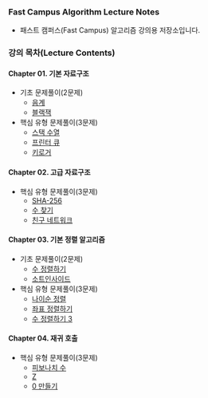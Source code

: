 ### Fast Campus Algorithm Lecture Notes

* 패스트 캠퍼스(Fast Campus) 알고리즘 강의용 저장소입니다.

### 강의 목차(Lecture Contents)

#### Chapter 01. 기본 자료구조

* 기초 문제풀이(2문제)
  * [음계](https://www.acmicpc.net/problem/2920)
  * [블랙잭](https://www.acmicpc.net/problem/2798)
* 핵심 유형 문제풀이(3문제)
  * [스택 수열](https://www.acmicpc.net/problem/1874)
  * [프린터 큐](https://www.acmicpc.net/problem/1966)
  * [키로거](https://www.acmicpc.net/problem/5397)

#### Chapter 02. 고급 자료구조

* 핵심 유형 문제풀이(3문제)
  * [SHA-256](https://www.acmicpc.net/problem/10930)
  * [수 찾기](https://www.acmicpc.net/problem/1920)
  * [친구 네트워크](https://www.acmicpc.net/problem/4195)

#### Chapter 03. 기본 정렬 알고리즘

* 기초 문제풀이(2문제)
  * [수 정렬하기](https://www.acmicpc.net/problem/2750)
  * [소트인사이드](https://www.acmicpc.net/problem/1427)
* 핵심 유형 문제풀이(3문제)
  * [나이순 정렬](https://www.acmicpc.net/problem/10814)
  * [좌표 정렬하기](https://www.acmicpc.net/problem/11650)
  * [수 정렬하기 3](https://www.acmicpc.net/problem/10989)

#### Chapter 04. 재귀 호출

* 핵심 유형 문제풀이(3문제)
  * [피보나치 수](https://www.acmicpc.net/problem/2747)
  * [Z](https://www.acmicpc.net/problem/1074)
  * [0 만들기](https://www.acmicpc.net/problem/7490)
